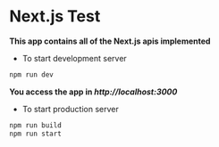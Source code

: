 Next.js Test
============
**This app contains all of the Next.js apis implemented**
* To start development server

```javascript
npm run dev
```
**You access the app in _http://localhost:3000_**

* To start production server

```javascript 
npm run build
npm run start
```


